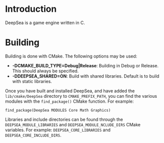 # Introduction

DeepSea is a game engine written in C.

# Building

Building is done with CMake. The following options may be used:

* **-DCMAKE\_BUILD\_TYPE=Debug|Release**: Building in Debug or Release. This should always be specified.
* **-DDEEPSEA\_SHARED=ON**: Build with shared libraries. Default is to build with static libraries.

Once you have built and installed DeepSea, and have added the `lib/cmake/DeepSea` directory to `CMAKE_PREFIX_PATH`, you can find the various modules with the `find_package()` CMake function. For example:

    find_package(DeepSea MODULES Core Math Graphics)

Libraries and include directories can be found through the `DEEPSEA_MODULE_LIBRARIES` and `DEEPSEA_MODULE_NCLUDE_DIRS` CMake variables. For example: `DEEPSEA_CORE_LIBRARIES` and `DEEPSEA_CORE_INCLUDE_DIRS`.
